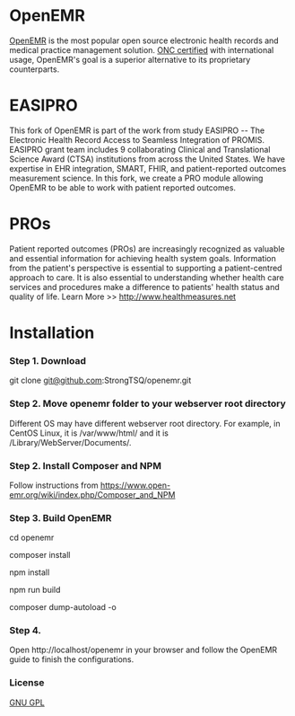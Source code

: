 # OpenEMR

[OpenEMR](http://open-emr.org) is the most popular open source electronic health records and medical practice management solution. [ONC certified](http://open-emr.org/wiki/index.php/OpenEMR_Wiki_Home_Page#ONC_Ambulatory_EHR_Certification) with international usage, OpenEMR's goal is a superior alternative to its proprietary counterparts.

# EASIPRO
This fork of OpenEMR is part of the work from study EASIPRO -- The Electronic Health Record Access to Seamless Integration of PROMIS. EASIPRO grant team includes 9 collaborating Clinical and Translational Science Award (CTSA) institutions from across the United States. We have expertise in EHR integration, SMART, FHIR, and patient-reported outcomes measurement science. In this fork, we create a PRO module allowing OpenEMR to be able to work with patient reported outcomes. 
# PROs
Patient reported outcomes (PROs) are increasingly recognized as valuable and essential information for achieving health system goals. Information from the patient's perspective is essential to supporting a patient-centred approach to care. It is also essential to understanding whether health care services and procedures make a difference to patients' health status and quality of life. Learn More >> http://www.healthmeasures.net 
# Installation
### Step 1. Download
git clone git@github.com:StrongTSQ/openemr.git
### Step 2. Move openemr folder to your webserver root directory
Different OS may have different webserver root directory. For example, in CentOS Linux, it is /var/www/html/ and it is /Library/WebServer/Documents/.
### Step 2. Install Composer and NPM
Follow instructions from https://www.open-emr.org/wiki/index.php/Composer_and_NPM
### Step 3. Build OpenEMR
cd openemr

composer install

npm install

npm run build

composer dump-autoload -o
### Step 4. 
Open http://localhost/openemr in your browser and follow the OpenEMR guide to finish the configurations.

### License

[GNU GPL](LICENSE)
